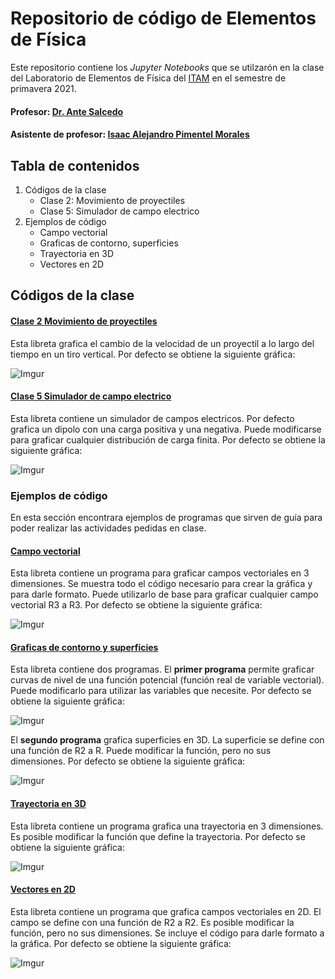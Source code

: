 # Repositorio de código de Elementos de Física

Este repositorio contiene los *Jupyter Notebooks* que se utilzarón en la clase del Laboratorio de Elementos de Física del [ITAM](https://www.itam.mx/) en el semestre de primavera 2021.

#### Profesor: [Dr. Ante Salcedo](https://facultad.itam.mx/es/facultad/32563-ante-salcedo-gonzalez)
#### Asistente de profesor: [Isaac Alejandro Pimentel Morales](https://www.linkedin.com/in/isaac-alejandro-pimentel-morales/)

## Tabla de contenidos
1. Códigos de la clase
	- Clase 2: Movimiento de proyectiles
	- Clase 5: Simulador de campo electrico
2. Ejemplos de código
	- Campo vectorial
	- Graficas de contorno, superficies
	- Trayectoria en 3D
	- Vectores en 2D

## Códigos de la clase
#### [Clase 2 Movimiento de proyectiles](https://github.com/IsaacAPM/Laboratorio_Fisica_primavera_2021/blob/main/Codigos%20de%20Clase/Clase%202%20Movimiento%20de%20proyectiles.ipynb)
Esta libreta grafica el cambio de la velocidad de un proyectil a lo largo del tiempo en un tiro vertical. Por defecto se obtiene la siguiente gráfica:

![Imgur](https://i.imgur.com/CPW4uUa.png)

#### [Clase 5 Simulador de campo electrico](https://github.com/IsaacAPM/Laboratorio_Fisica_primavera_2021/blob/main/Codigos%20de%20Clase/Clase%205%20Lineas_de_campo_electrico.ipynb)
Esta libreta contiene un simulador de campos electricos. Por defecto grafica un dipolo con una carga positiva y una negativa. Puede modificarse para graficar cualquier distribución de carga finita. Por defecto se obtiene la siguiente gráfica:

![Imgur](https://i.imgur.com/nczQBXA.png)

###  Ejemplos de código
En esta sección encontrara ejemplos de programas que sirven de guía para poder realizar las actividades pedidas en clase.
#### [Campo vectorial](https://github.com/IsaacAPM/Laboratorio_Fisica_primavera_2021/blob/main/Graficas%20de%20funciones/Campo%20vectorial.ipynb)
Esta libreta contiene un programa para graficar campos vectoriales en 3 dimensiones. Se muestra todo el código necesario para crear la gráfica y para darle formato. Puede utilizarlo de base para graficar cualquier campo vectorial R3 a R3. Por defecto se obtiene la siguiente gráfica:

![Imgur](https://i.imgur.com/oVcJ4bS.png)

#### [Graficas de contorno y superficies](https://github.com/IsaacAPM/Laboratorio_Fisica_primavera_2021/blob/main/Graficas%20de%20funciones/Graficas%20de%20contorno%2C%20superficies.ipynb)
Esta libreta contiene dos programas. El **primer programa** permite graficar curvas de nivel de una función potencial (función real de variable vectorial). Puede modificarlo para utilizar las variables que necesite. Por defecto se obtiene la siguiente gráfica:

![Imgur](https://i.imgur.com/7mZPHY4.png)

El **segundo programa** grafica superficies en 3D. La superficie se define con una función de R2 a R. Puede modificar la función, pero no sus dimensiones. Por defecto se obtiene la siguiente gráfica:

![Imgur](https://i.imgur.com/regr9HO.png)

#### [Trayectoria en 3D](https://github.com/IsaacAPM/Laboratorio_Fisica_primavera_2021/blob/main/Graficas%20de%20funciones/Trayectoria%20en%203D.ipynb)
Esta libreta contiene un programa grafica una trayectoria en 3 dimensiones. Es posible modificar la función que define la trayectoria. Por defecto se obtiene la siguiente gráfica:

![Imgur](https://i.imgur.com/ppSXh2S.png)

#### [Vectores en 2D](https://github.com/IsaacAPM/Laboratorio_Fisica_primavera_2021/blob/main/Graficas%20de%20funciones/Vectores%20en%202D.ipynb)
Esta libreta contiene un programa que grafica campos vectoriales en 2D. El campo se define con una función de R2 a R2. Es posible modificar la función, pero no sus dimensiones. Se incluye el código para darle formato a la gráfica. Por defecto se obtiene la siguiente gráfica:

![Imgur](https://i.imgur.com/UAY8Ge3.png)
